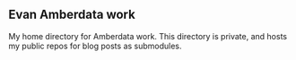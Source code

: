 ## Evan Amberdata work
My home directory for Amberdata work. 
This directory is private, and hosts my public repos for blog posts as submodules.
